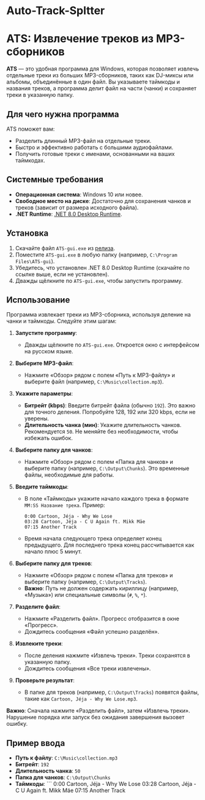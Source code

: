 # Auto-Track-Spltter
# ATS: Извлечение треков из MP3-сборников

**ATS** — это удобная программа для Windows, которая позволяет извлечь отдельные треки из больших MP3-сборников, таких как DJ-миксы или альбомы, объединённые в один файл. Вы указываете таймкоды и названия треков, а программа делит файл на части (чанки) и сохраняет треки в указанную папку.

## Для чего нужна программа

ATS поможет вам:

- Разделить длинный MP3-файл на отдельные треки.
- Быстро и эффективно работать с большими аудиофайлами.
- Получить готовые треки с именами, основанными на ваших таймкодах.

## Системные требования

- **Операционная система**: Windows 10 или новее.
- **Свободное место на диске**: Достаточно для сохранения чанков и треков (зависит от размера исходного файла).
- **.NET Runtime**: [.NET 8.0 Desktop Runtime](https://dotnet.microsoft.com/en-us/download/dotnet/8.0).

## Установка

1. Скачайте файл `ATS-gui.exe` из [релиза](<вставьте_ссылку_на_релиз_на_GitHub>).
2. Поместите `ATS-gui.exe` в любую папку (например, `C:\Program Files\ATS-gui`).
3. Убедитесь, что установлен .NET 8.0 Desktop Runtime (скачайте по ссылке выше, если не установлен).
4. Дважды щёлкните по `ATS-gui.exe`, чтобы запустить программу.

## Использование

Программа извлекает треки из MP3-сборника, используя деление на чанки и таймкоды. Следуйте этим шагам:

1. **Запустите программу**:
   - Дважды щёлкните по `ATS-gui.exe`. Откроется окно с интерфейсом на русском языке.

2. **Выберите MP3-файл**:
   - Нажмите «Обзор» рядом с полем «Путь к MP3-файлу» и выберите файл (например, `C:\Music\collection.mp3`).

3. **Укажите параметры**:
   - **Битрейт (kbps)**: Введите битрейт файла (обычно `192`). Это важно для точного деления. Попробуйте 128, 192 или 320 kbps, если не уверены.
   - **Длительность чанка (мин)**: Укажите длительность чанков. Рекомендуется `50`. Не меняйте без необходимости, чтобы избежать ошибок.

4. **Выберите папку для чанков**:
   - Нажмите «Обзор» рядом с полем «Папка для чанков» и выберите папку (например, `C:\Output\Chunks`). Это временные файлы, необходимые для работы.

5. **Введите таймкоды**:
   - В поле «Таймкоды» укажите начало каждого трека в формате `MM:SS Название трека`. Пример:
     ```
     0:00 Cartoon, Jéja - Why We Lose
     03:28 Cartoon, Jéja - C U Again ft. Mikk Mäe
     07:15 Another Track
     ```
   - Время начала следующего трека определяет конец предыдущего. Для последнего трека конец рассчитывается как начало плюс 5 минут.

6. **Выберите папку для треков**:
   - Нажмите «Обзор» рядом с полем «Папка для треков» и выберите папку (например, `C:\Output\Tracks`).
   - **Важно**: Путь не должен содержать кириллицу (например, «Музыка») или специальные символы (`#`, `%`, `*`).

7. **Разделите файл**:
   - Нажмите «Разделить файл». Прогресс отобразится в окне «Прогресс».
   - Дождитесь сообщения «Файл успешно разделён».

8. **Извлеките треки**:
   - После деления нажмите «Извлечь треки». Треки сохранятся в указанную папку.
   - Дождитесь сообщения «Все треки извлечены».

9. **Проверьте результат**:
   - В папке для треков (например, `C:\Output\Tracks`) появятся файлы, такие как `Cartoon, Jéja - Why We Lose.mp3`.

**Важно**: Сначала нажмите «Разделить файл», затем «Извлечь треки». Нарушение порядка или запуск без ожидания завершения вызовет ошибку.

## Пример ввода

- **Путь к файлу**: `C:\Music\collection.mp3`
- **Битрейт**: `192`
- **Длительность чанка**: `50`
- **Папка для чанков**: `C:\Output\Chunks`
- **Таймкоды**:  ```
     0:00 Cartoon, Jéja - Why We Lose
     03:28 Cartoon, Jéja - C U Again ft. Mikk Mäe
     07:15 Another Track
     ```

